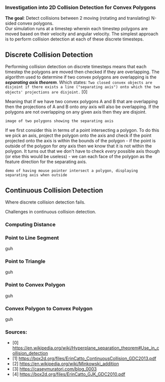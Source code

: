 ### Investigation into 2D Collision Detection for Convex Polygons
**The goal**: Detect collisions between 2 moving (rotating and translating) N-sided convex polygons. \
Our simulation runs at a timestep wherein each timestep polygons are moved based on their velocity and angular velocity. The simplest approach is to perform collision detection at each of these discrete timesteps.

## Discrete Collision Detection
Performing collision detection on discrete timesteps means that each timestep the polygons are moved then checked if they are overlapping. The algorithm used to determine if two convex polygons are overlapping is the ***separating axis theorem***. Which states:
`Two closed convex objects are disjoint if there exists a line ("separating axis") onto which the two objects' projections are disjoint.` [0]

Meaning that if we have two convex polygons A and B that are overlapping then the projections of A and B onto *any* axis will also be overlapping. If the polygons are not overlapping on any given axis then they are disjoint.

`image of two polygons showing the separating axis`


If we first consider this in terms of a point intersecting a polygon. To do this we pick an axis, project the polygon onto the axis and check if the point projected onto the axis is within the bounds of the polygon - if the point is outside of the polygon for *any* axis then we know that it is not within the polygon. It turns out that we don't have to check *every* possible axis though (or else this would be useless) - we can each face of the polygon as the feature direction for the separating axis.

`demo of having mouse pointer intersect a polygon, displaying separating axis when outside`

## Continuous Collision Detection
Where discrete collision detection fails. 

Challenges in continuous collision detection. 

### **Computing Distance**
### Point to Line Segment
guh
### Point to Triangle
guh
### Point to Convex Polygon
guh
### Convex Polygon to Convex Polygon
guh


### **Sources**:
- [0] https://en.wikipedia.org/wiki/Hyperplane_separation_theorem#Use_in_collision_detection
- [1] https://box2d.org/files/ErinCatto_ContinuousCollision_GDC2013.pdf
- [2] https://en.wikipedia.org/wiki/Minkowski_addition
- [3] https://caseymuratori.com/blog_0003
- [4] https://box2d.org/files/ErinCatto_GJK_GDC2010.pdf
